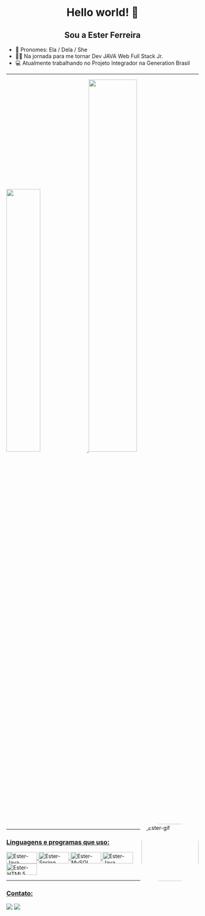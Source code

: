 <div align="center"><h1> Hello world! 👋 </h1></div>

<div align="center"><h2> Sou a Ester Ferreira </h2></div>

- 👦 Pronomes: Ela / Dela / She
- 👨‍💻 Na jornada para me tornar Dev JAVA Web Full Stack Jr.
- 💻 Atualmente trabalhando no Projeto Integrador na Generation Brasil 

----------------------------------------------------------------------------------------------------------------------------------------------------------------------
  <a href="https://github.com/esterferreirac">
  <img width="42%" src="https://github-readme-stats.vercel.app/api?username=esterferreirac&show_icons=true&theme=panda&include_all_commits=true&count_private=true"/>
  <img width="50%" src="https://github-readme-stats.vercel.app/api/top-langs/?username=esterferreirac&layout=compact&langs_count=7&theme=panda"/>
  <img align="right" alt="Ester-gif" height="150" style="border-radius:50px;" src="https://i.picasion.com/pic92/f170df7d4c231ddb1acab37ac066b42f.gif">
  
---------------------------------------------------------------------------------------------------------------------------------------------------------------------
### Linguagens e programas que uso:
<img align="center" alt="Ester-Java" height="30" width="80" src="https://img.shields.io/badge/Java-ED8B00?style=for-the-badge&logo=java&logoColor=white">  <img align="center" alt="Ester-Spring" height="30" width="80" src="https://img.shields.io/badge/Spring-6DB33F?style=for-the-badge&logo=spring&logoColor=white"> <img align="center" alt="Ester-MySQL" height="30" width="80" src="https://img.shields.io/badge/MySQL-005C84?style=for-the-badge&logo=mysql&logoColor=white">  <img align="center" alt="Ester-Java" height="30" width="80" src="https://img.shields.io/badge/Eclipse-2C2255?style=for-the-badge&logo=eclipse&logoColor=white"> <img
align="center" alt="Ester-HTML5" height="30" width="80" src="https://img.shields.io/badge/HTML5-ED8B00?style=for-the-badge&logo=html5&logoColor=white">
 

---------------------------------------------------------------------------------------------------------------------------------------------------------------------
### Contato:
<a href = "mailto:estereliege_ferr@hotmail.com"><img src="https://img.shields.io/badge/-Hotmail-%23333?style=for-the-badge&logo=gmail&logoColor=white" target="_blank"></a>
<a href="https://www.linkedin.com/in/ester-eliege-a0556a157/" target="_blank"><img src="https://img.shields.io/badge/-LinkedIn-%230077B5?style=for-the-badge&logo=linkedin&logoColor=white" target="_blank"></a>

  

